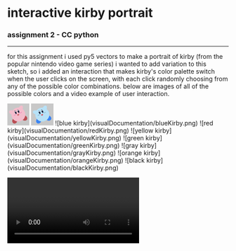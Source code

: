 # interactive kirby portrait
### assignment 2 - CC python
---
for this assignment i used py5 vectors to make a portrait of kirby (from the popular nintendo video game series)
i wanted to add variation to this sketch, so i added an interaction that makes kirby's color palette switch when the user clicks on the screen, with each click randomly choosing from any of the possible color combinations.
below are images of all of the possible colors and a video example of user interaction.

<img src="visualDocumentation/regularKirby.png" alt="regular kirby" width="10%" height="auto">
<img src="visualDocumentation/blueKirby.png" alt="blue kirby" width="10%" height="auto">
![blue kirby](visualDocumentation/blueKirby.png)
![red kirby](visualDocumentation/redKirby.png)
![yellow kirby](visualDocumentation/yellowKirby.png)
![green kirby](visualDocumentation/greenKirby.png)
![gray kirby](visualDocumentation/grayKirby.png)
![orange kirby](visualDocumentation/orangeKirby.png)
![black kirby](visualDocumentation/blackKirby.png)

<video src="visualDocumentation/kirbyDemoVid.mov"><video>
